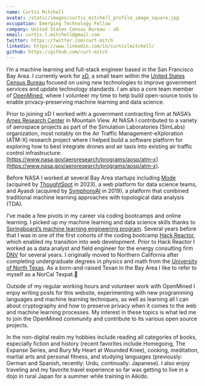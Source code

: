 ```yaml
---
name: Curtis Mitchell
avatar: /static/images/curtis_mitchell_profile_image_square.jpg
occupation: Emerging Technology Fellow
company: United States Census Bureau - xD
email: curtis.l.mitchell@gmail.com
twitter: https://twitter.com/curt-mitch
linkedin: https://www.linkedin.com/in/curtislmitchell/
github: https://github.com/curt-mitch
---
```


I’m a machine learning and full-stack engineer based in the San Francisco Bay Area. I currently work for [xD](https://www.xd.gov/), a small team within the [United States Census Bureau](https://www.census.gov/) focused on using new technologies to improve government services and update technology standards. I am also a core team member of [OpenMined](https://www.openmined.org/), where I volunteer my time to help build open-source tools to enable privacy-preserving machine learning and data science.

Prior to joining xD I worked with a government contracting firm at NASA’s [Ames Research Center](https://www.nasa.gov/ames) in Mountain View. At NASA I contributed to a variety of aerospace projects as part of the Simulation Laboratories (SimLabs) organization, most notably on the Air Traffic Management-eXploration (ATM-X) research project where I helped build a software platform for exploring how to best integrate drones and air taxis into existing air traffic control infrastructure: [https://www.nasa.gov/aeroresearch/programs/aosp/atm-x](https://www.nasa.gov/aeroresearch/programs/aosp/atm-x).

Before NASA I worked at several Bay Area startups including [Mode](https://mode.com/) (acquired by [ThoughtSpot](https://www.thoughtspot.com/) in 2023), a web platform for data science teams, and Ayasdi (acquired by [SymphonyAI](https://www.symphonyai.com/) in 2019), a platform that combined traditional machine learning approaches with topological data analysis (TDA).

I’ve made a few pivots in my career via coding bootcamps and online learning. I picked up my machine learning and data science skills thanks to [Springboard’s machine learning engineering program](https://www.springboard.com/courses/ai-machine-learning-career-track/). Several years before that I was in one of the first cohorts of the coding bootcamp [Hack Reactor](https://www.galvanize.com/hack-reactor/), which enabled my transition into web development. Prior to Hack Reactor I worked as a data analyst and field engineer for the energy consulting firm [DNV](https://www.dnv.com/) for several years. I originally moved to Northern California after completing undergraduate degrees in physics and math from the [University of North Texas](https://www.unt.edu/). As a born-and-raised Texan in the Bay Area I like to refer to myself as a NorCal Texpat.🤠

Outside of my regular working hours and volunteer work with OpenMined I enjoy writing posts for this website, experimenting with new programming languages and machine learning techniques, as well as learning all I can about cryptography and how to preserve privacy when it comes to the web and machine learning processes. My interest in these topics is what led me to join the OpenMined community and contribute to its various open source projects.

In the non-digital realm my hobbies include reading all categories of books, especially fiction and history (recent favorites include Homegoing, The Expanse Series, and Bury My Heart at Wounded Knee), cooking, meditation, martial arts and personal fitness, and studying languages (previously: German and Spanish, recently: Urdu, continually: Japanese). I also enjoy traveling and my favorite travel experience so far was getting to live in a dojo in rural Japan for a summer while training in Aikido.
